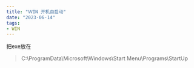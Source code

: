 ```yaml
---
title: "ＷIN 开机自启动"
date: "2023-06-14"
tags:
- WIN
---
```


把exe放在
> C:\ProgramData\Microsoft\Windows\Start Menu\Programs\StartUp
